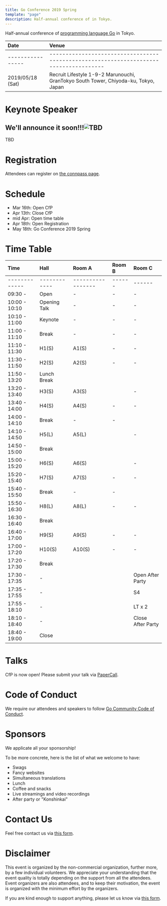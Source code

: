 ```yaml
---
title: Go Conference 2019 Spring
template: "page"
description: Half-annual conference of in Tokyo.
---
```



Half-annual conference of [programming language Go](https://golang.org) in Tokyo.

|Date             | Venue                                                                                |
|:--|:--|
|---------------- | -------------------------------------------------------------------------------------|
|2019/05/18 (Sat) | Recruit Lifestyle  1-9-2 Marunouchi, GranTokyo South Tower, Chiyoda-ku, Tokyo, Japan |

# Keynote Speaker

## We'll announce it soon!!!![TBD](#)


TBD

# Registration

Attendees can register on [the connpass page](https://gocon.connpass.com/event/124530/).

# Schedule

* Mar 16th: Open CfP
* Apr 13th: Close CfP
* mid Apr: Open time table
* Apr 18th: Open Registration
* May 18th: Go Conference 2019 Spring

# Time Table

|Time          | Hall         | Room A            | Room B | Room C|
|:--|:--|:--|:--|:--|
|------------- | ------------ | ----------------- | ------ | ------|
|09:30 -       | Open         | -                 | -      | -     |
|10:00 - 10:10 | Opening Talk | -                 | -      | -     |
|10:10 - 11:00 | Keynote      | -                 | -      | -     |
|11:00 - 11:10 | Break        | -                 | -      | -     |
|11:10 - 11:30 | H1(S)        | A1(S)             | -      | -     |
|11:30 - 11:50 | H2(S)        | A2(S)             | -      | -     |
|11:50 - 13:20 | Lunch Break ||||
|13:20 - 13:40 | H3(S)        | A3(S)             |        | -     |
|13:40 - 14:00 | H4(S)        | A4(S)             | -      | -     |
|14:00 - 14:10 | Break        | -                 | -     ||
|14:10 - 14:50 | H5(L)        | A5(L)             |        | -     |
|14:50 - 15:00 | Break       ||||
|15:00 - 15:20 | H6(S)        | A6(S)             |        | -     |
|15:20 - 15:40 | H7(S)        | A7(S)             | -      | -     |
|15:40 - 15:50 | Break        | -                 | -     ||
|15:50 - 16:30 | H8(L)        | A8(L)             | -      | -     |
|16:30 - 16:40 | Break       ||||
|16:40 - 17:00 | H9(S)        | A9(S)             | -      | -     |
|17:00 - 17:20 | H10(S)       | A10(S)            | -      | -     |
|17:20 - 17:30 | Break       ||||
|17:30 - 17:35 | -            ||| Open After Party |
|17:35 - 17:55 | -            ||| S4               |
|17:55 - 18:10 | -            ||| LT x 2           |
|18:10 - 18:40 | -            ||| Close After Party|
|18:40 - 19:00 | Close||||

# Talks

CfP is now open! Please submit your talk via [PaperCall](https://www.papercall.io/gocon-tokyo-2019).

# Code of Conduct

We require our attendees and speakers to follow [Go Community Code of Conduct](https://golang.org/conduct).

# Sponsors

We applicate all your sponsorship!

To be more concrete, here is the list of what we welcome to have:

* Swags
* Fancy websites
* Simultaneous translations
* Lunch
* Coffee and snacks
* Live streamings and video recordings
* After party or "Konshinkai"

# Contact Us

Feel free contact us via [this form](https://goo.gl/forms/h2KlFhUDoFs6rLnh2).

# Disclaimer

This event is organized by the non-commercial organization, further more, by a few individual volunteers.
We appreciate your understanding that the event quality is totally depending on the support from all the attendees.
Event organizers are also attendees, and to keep their motivation, the event is organized with the minimum effort by the organizers. 

If you are kind enough to support anything, please let us know via [this form](https://goo.gl/forms/h2KlFhUDoFs6rLnh2).
